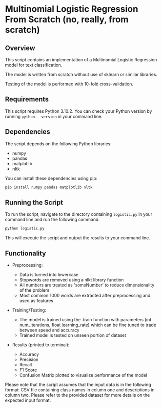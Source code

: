 # Multinomial Logistic Regression From Scratch (no, really, from scratch)

## Overview

This script contains an implementation of a Multinomial Logistic Regression model for text classification.


The model is written from scratch without use of sklearn or similar libraries.


Testing of the model is performed with 10-fold cross-validation.


## Requirements

This script requires Python 3.10.2. You can check your Python version by running `python --version` in your command line.

## Dependencies

The script depends on the following Python libraries:

- numpy
- pandas
- matplotlib
- nltk

You can install these dependencies using pip:

```bash
pip install numpy pandas matplotlib nltk
```

## Running the Script

To run the script, navigate to the directory containing `logistic.py` in your command line and run the following command:

```bash
python logistic.py
```

This will execute the script and output the results to your command line.

## Functionality

- Preprocessing:
    - Data is turned into lowercase
    - Stopwords are removed using a nlkt library function
    - All numbers are treated as 'someNumber' to reduce dimensionality of the problem
    - Most common 1000 words are extracted after preprocessing and used as features

- Training/Testing:
    - The model is trained using the .train function with parameters (int num_iterations, float learning_rate) which can be fine tuned to trade between speed and accuracy
    - Trained model is tested on unseen portion of dataset

- Results (printed to terminal):
    - Accuracy
    - Precision
    - Recall
    - F1 Score
    - Confusion Matrix plotted to visualize performance of the model

Please note that the script assumes that the input data is in the following format: CSV file containing class names in column one and descriptions in column two. Please refer to the provided dataset for more details on the expected input format.